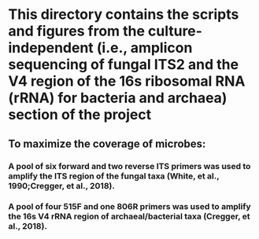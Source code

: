 # This directory contains the scripts and figures from the culture-independent (i.e., amplicon sequencing of fungal ITS2 and the V4 region of the 16s ribosomal RNA (rRNA) for bacteria and archaea) section of the project
## To maximize the coverage of microbes:
### A pool of six forward and two reverse ITS primers was used to amplify the ITS region of the fungal taxa (White, et al., 1990;Cregger, et al., 2018).
### A pool of four 515F and one 806R primers was used to amplify the 16s V4 rRNA region of archaeal/bacterial taxa (Cregger, et al., 2018). 
